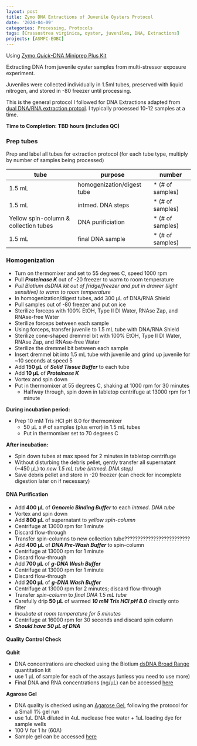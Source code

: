 ```yaml
---
layout: post
title: Zymo DNA Extractions of Juvenile Oysters Protocol
date: '2024-04-09'
categories: Processing, Protocols
tags: [Crassostrea virginica, oyster, juveniles, DNA, Extractions]
projects: [ASMFC-EOBC]
---
```


Using [Zymo *Quick*-DNA Miniprep Plus Kit](https://www.zymoresearch.com/products/quick-dna-miniprep-plus-kit)

Extracting DNA from juvenile oyster samples from multi-stressor exposure experiment.

Juveniles were collected individually in 1.5ml tubes, preserved with liquid nitrogen, and stored in -80 freezer until processing. 

This is the general protocol I followed for DNA Extractions adapted from [dual DNA/RNA extraction protcol](https://mguid73.github.io/MEGPuritz_Lab_Notebook/Zymo-DNA_RNA-Extractions-of-Juvenile-Oysters-Protocol/). I typically processed 10-12 samples at a time. 

**Time to Completion: TBD hours (includes QC)**

### Prep tubes
Prep and label all tubes for extraction protocol (for each tube type, multiply by number of samples being processed)

|tube                                         |purpose                      |number           |
|---------------------------------------------|-----------------------------|-----------------|
|1.5 mL                                       |homogenization/digest tube   | * (# of samples)|
|1.5 mL                                       |intmed. DNA steps            | * (# of samples)|
|Yellow spin-column & collection tubes        |DNA purificiation            | * (# of samples)|
|1.5 mL                                       |final DNA sample             | * (# of samples)|

### Homogenization 
- Turn on thermomixer and set to 55 degrees C, speed 1000 rpm
- Pull ***Proteinase K*** out of -20 freezer to warm to room temperature 
- *Pull Biotium dsDNA kit out of fridge/freezer and put in drawer (light sensitive) to warm to room temperature*
- In homogenization/digest tubes, add 300 μL of DNA/RNA Shield
- Pull samples out of -80 freezer and put on ice
- Sterilize forceps with 100% EtOH, Type II DI Water, RNAse Zap, and RNAse-free Water
- Sterilize forceps between each sample
- Using forceps, transfer juvenile to 1.5 mL tube with DNA/RNA Shield
- Sterilize cone-shaped dremmel bit with 100% EtOH, Type II DI Water, RNAse Zap, and RNAse-free Water
- Sterilize the dremmel bit between each sample
- Insert dremmel bit into 1.5 mL tube with juvenile and grind up juvenile for ~10 seconds at speed 5
- Add **150 μL** of ***Solid Tissue Buffer*** to each tube
- Add **10 μL** of ***Proteinase K***
- Vortex and spin down
- Put in thermomixer at 55 degrees C, shaking at 1000 rpm for 30 minutes
    - Halfway through, spin down in tabletop centrifuge at 13000 rpm for 1 minute

**During incubation period:**
- Prep 10 mM Tris HCl pH 8.0 for thermomixer
    - 50 μL x # of samples (plus error) in 1.5 mL tubes
    - Put in thermomixer set to 70 degrees C

**After incubation:**
- Spin down tubes at max speed for 2 minutes in tabletop centrifuge
- Without disturbing the debris pellet, gently transfer all supernatant (~450 μL) to *new 1.5 mL tube (intmed. DNA step)*
- Save debris pellet and store in -20 freezer (can check for incomplete digestion later on if necessary)

#### DNA Purification 
- Add **400 μL** of ***Genomic Binding Buffer*** to each *intmed. DNA tube*
- Vortex and spin down
- Add **800 μL** of supernatant to *yellow spin-column*
- Centrifuge at 13000 rpm for 1 minute
- Discard flow-through
- Transfer spin-columns to new collection tube?????????????????????????
- Add **400 μL** of ***DNA Pre-Wash Buffer*** to spin-column
- Centrifuge at 13000 rpm for 1 minute
- Discard flow-through
- Add **700 μL** of ***g-DNA Wash Buffer***
- Centrifuge at 13000 rpm for 1 minute
- Discard flow-through
- Add **200 μL** of ***g-DNA Wash Buffer***
- Centrifuge at 13000 rpm for 2 minutes; discard flow-through
- Transfer *spin-column* to *final DNA 1.5 mL tube*
- Carefully drip **50 μL** of warmed ***10 mM Tris HCl pH 8.0*** directly onto filter
- *Incubate at room temperature for 5 minutes*
- Centrifuge at 16000 rpm for 30 seconds and discard spin column
- ***Should have 50 μL of DNA***


#### Quality Control Check 

**Qubit**
- DNA concentrations are checked using the Biotium [dsDNA Broad Range](https://biotium.com/wp-content/uploads/2017/12/PI-31069.pdf) quantitation kit
- use 1 μL of sample for each of the assays (unless you need to use more)
- Final DNA and RNA concentrations (ng/μL) can be accessed [here]()

**Agarose Gel**
- DNA quality is checked using an [Agarose Gel](https://meschedl.github.io/MES_Puritz_Lab_Notebook/2019-03-01/PPP-Lab-Gel-Protocol), following the protocol for a Small 1% gel run
- use 1uL DNA diluted in 4uL nuclease free water + 1uL loading dye for sample wells
- 100 V for 1 hr (60A)
- Sample gel can be accessed [here]()